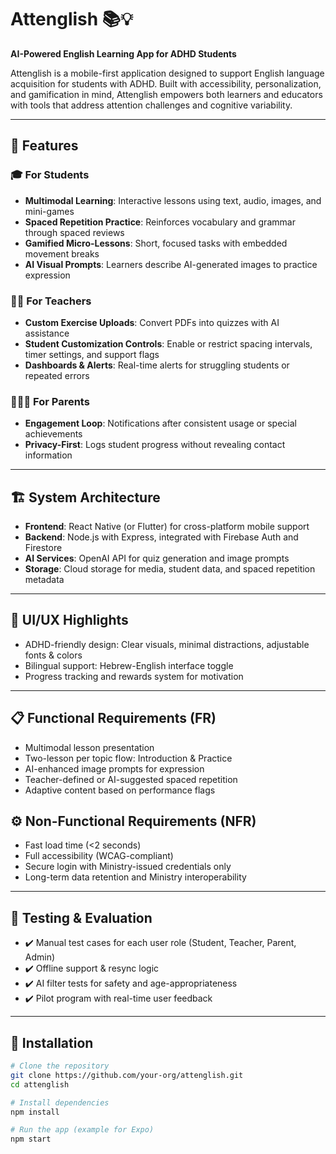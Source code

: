 # Attenglish 📚💡
**AI-Powered English Learning App for ADHD Students**

Attenglish is a mobile-first application designed to support English language acquisition for students with ADHD. Built with accessibility, personalization, and gamification in mind, Attenglish empowers both learners and educators with tools that address attention challenges and cognitive variability.

---

## 🚀 Features

### 🎓 For Students
- **Multimodal Learning**: Interactive lessons using text, audio, images, and mini-games
- **Spaced Repetition Practice**: Reinforces vocabulary and grammar through spaced reviews
- **Gamified Micro-Lessons**: Short, focused tasks with embedded movement breaks
- **AI Visual Prompts**: Learners describe AI-generated images to practice expression

### 👩‍🏫 For Teachers
- **Custom Exercise Uploads**: Convert PDFs into quizzes with AI assistance
- **Student Customization Controls**: Enable or restrict spacing intervals, timer settings, and support flags
- **Dashboards & Alerts**: Real-time alerts for struggling students or repeated errors

### 👨‍👩‍👧 For Parents
- **Engagement Loop**: Notifications after consistent usage or special achievements
- **Privacy-First**: Logs student progress without revealing contact information

---

## 🏗️ System Architecture

- **Frontend**: React Native (or Flutter) for cross-platform mobile support
- **Backend**: Node.js with Express, integrated with Firebase Auth and Firestore
- **AI Services**: OpenAI API for quiz generation and image prompts
- **Storage**: Cloud storage for media, student data, and spaced repetition metadata

---

## 📱 UI/UX Highlights

- ADHD-friendly design: Clear visuals, minimal distractions, adjustable fonts & colors
- Bilingual support: Hebrew-English interface toggle
- Progress tracking and rewards system for motivation

---

## 📋 Functional Requirements (FR)

- Multimodal lesson presentation
- Two-lesson per topic flow: Introduction & Practice
- AI-enhanced image prompts for expression
- Teacher-defined or AI-suggested spaced repetition
- Adaptive content based on performance flags

## ⚙️ Non-Functional Requirements (NFR)

- Fast load time (<2 seconds)
- Full accessibility (WCAG-compliant)
- Secure login with Ministry-issued credentials only
- Long-term data retention and Ministry interoperability

---

## 🧪 Testing & Evaluation

- ✔️ Manual test cases for each user role (Student, Teacher, Parent, Admin)
- ✔️ Offline support & resync logic
- ✔️ AI filter tests for safety and age-appropriateness
- ✔️ Pilot program with real-time user feedback

---

## 💾 Installation

```bash
# Clone the repository
git clone https://github.com/your-org/attenglish.git
cd attenglish

# Install dependencies
npm install

# Run the app (example for Expo)
npm start
